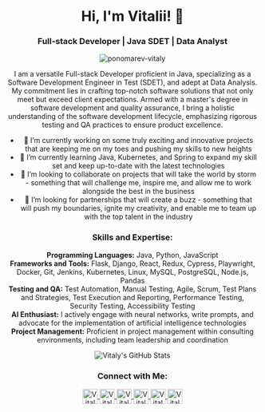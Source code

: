 <h1 align="center">Hi, I'm Vitalii! 👋</h1>
<h3 align="center">Full-stack Developer | Java SDET | Data Analyst</h3>

<p align="center"> 
  <img src="https://github-profile-trophy.vercel.app/?username=ponomarev-vitaly&theme=juicyfresh&no-frame=true&margin-w=20&margin-h=20" alt="ponomarev-vitaly" />
</p>

<p align="center">I am a versatile Full-stack Developer proficient in Java, specializing as a Software Development Engineer in Test (SDET), and adept at Data Analysis. My commitment lies in crafting top-notch software solutions that not only meet but exceed client expectations. Armed with a master's degree in software development and quality assurance, I bring a holistic understanding of the software development lifecycle, emphasizing rigorous testing and QA practices to ensure product excellence.</p>

<ul align="center">
  <li>🔭 I’m currently working on some truly exciting and innovative projects that are keeping me on my toes and pushing my skills to new heights</li>
  <li>🌱 I’m currently learning Java, Kubernetes, and Spring to expand my skill set and keep up-to-date with the latest technologies</li>
  <li>👯 I’m looking to collaborate on projects that will take the world by storm - something that will challenge me, inspire me, and allow me to work alongside the best in the business</li>
  <li>🤝 I’m looking for partnerships that will create a buzz - something that will push my boundaries, ignite my creativity, and enable me to team up with the top talent in the industry</li>
</ul>

<h3 align="center">Skills and Expertise:</h3>

<p align="center">
  <b>Programming Languages:</b> Java, Python, JavaScript<br>
  <b>Frameworks and Tools:</b> Flask, Django, React, Redux, Cypress, Playwright, Docker, Git, Jenkins, Kubernetes, Linux, MySQL, PostgreSQL, Node.js, Pandas<br>
  <b>Testing and QA:</b> Test Automation, Manual Testing, Agile, Scrum, Test Plans and Strategies, Test Execution and Reporting, Performance Testing, Security Testing, Accessibility Testing<br>
  <b>AI Enthusiast:</b> I actively engage with neural networks, write prompts, and advocate for the implementation of artificial intelligence technologies<br>
  <b>Project Management:</b> Proficient in project management within consulting environments, including team leadership and coordination<br>
</p>

<p align="center">
  <img src="https://github-readme-stats.vercel.app/api?username=ponomarev-vitaly&show_icons=true&count_private=true&include_all_commits=true&theme=dark" alt="Vitaly's GitHub Stats" />
</p>

<h3 align="center">Connect with Me:</h3>

<p align="center">
  <a href="https://linkedin.com/in/ponomarev-vitaly" target="blank">
    <img align="center" src="https://www.vectorlogo.zone/logos/linkedin/linkedin-icon.svg" alt="Vitaly's LinkedIn" height="30" width="30" />
  </a>
  <a href="https://twitter.com/ponomarev_v" target="blank">
    <img align="center" src="https://www.vectorlogo.zone/logos/twitter/twitter-icon.svg" alt="Vitaly's Twitter" height="30" width="30" />
  </a>
  <a href="https://github.com/ponomarev-vitaly" target="blank">
    <img align="center" src="https://img.icons8.com/color/48/000000/github--v1.png" alt="Vitaly's GitHub" height="30" width="30" />
  </a>
  <a href="https://www.facebook.com/vitaliiponomarev3126" target="blank">
    <img align="center" src="https://img.icons8.com/color/48/000000/facebook-new--v2.png" alt="Vitaly's Facebook" height="30" width="30" />
  </a>
  <!-- Добавляем ссылку на Stack Overflow -->
  <a href="https://stackoverflow.com/users/22619699" target="blank">
    <img align="center" src="https://img.icons8.com/color/48/000000/stackoverflow.png" alt="Vitaly's Stack Overflow" height="30" width="30" />
  </a>
  <!-- Добавляем ссылку на Udemy -->
  <a href="https://www.udemy.com/user/vitaly-ponomarev-5/" target="blank">
    <img align="center" src="https://img.icons8.com/fluent/48/000000/udemy.png" alt="Vitaly's Udemy" height="30" width="30" />
  </a>
</p>
